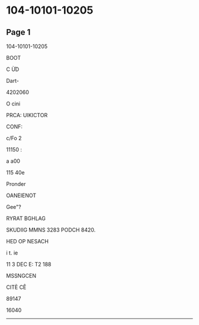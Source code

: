 # 104-10101-10205

## Page 1

104-10101-10205

BOOT

C ỪD

Dart-

4202060

O cini

PRCA: UIKICTOR

CONF:

c/Fo 2

11150 :

a a00

115 40e

Pronder

OANEIENOT

Gee"?

RYRAT BGHLAG

SKUDIIG MMNS 3283 PODCH 8420.

HED OP NESACH

i t. ie

11 3 DEC E: T2 188

MSSNGCEN

CITÈ CÊ

89147

16040

---

